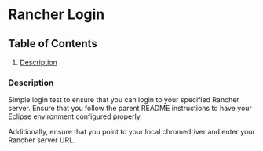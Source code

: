 # Rancher Login

## Table of Contents
1. [Description](#Description)

### Description
Simple login test to ensure that you can login to your specified Rancher server. Ensure that you follow the parent README instructions to have your Eclipse environment configured properly.

Additionally, ensure that you point to your local chromedriver and enter your Rancher server URL.